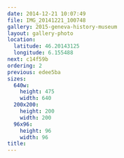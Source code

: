 ```yaml
---
date: 2014-12-21 10:07:49
file: IMG_20141221_100748
gallery: 2015-geneva-history-museum
layout: gallery-photo
location:
  latitude: 46.20143125
  longitude: 6.155488
next: c14f59b
ordering: 2
previous: edee5ba
sizes:
  640w:
    height: 475
    width: 640
  200x200:
    height: 200
    width: 200
  96x96:
    height: 96
    width: 96
title: 
---
```

